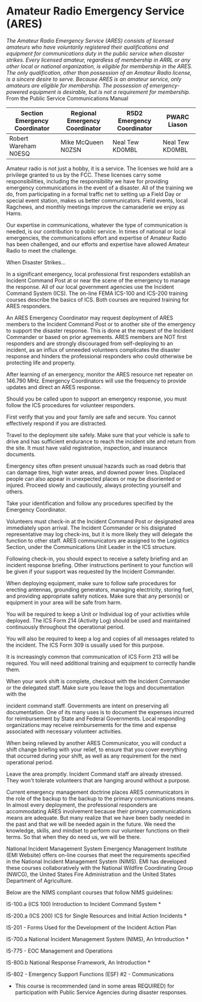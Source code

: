 Amateur Radio Emergency Service (ARES)
======================================

*The Amateur Radio Emergency Service (ARES) consists of licensed amateurs who have voluntarily registered their qualifications and equipment for communications duty in the public service when disaster strikes. Every licensed amateur, regardless of membership in ARRL or any other local or national organization, is eligible for membership in the ARES. The only qualification, other than possession of an Amateur Radio license, is a sincere desire to serve. Because ARES is an amateur service, only amateurs are eligible for membership. The possession of emergency-powered equipment is desirable, but is not a requirement for membership.* From the Public Service Communications Manual


| Section Emergency Coordinator | Regional Emergency Coordinator | R5D2 Emergency Coordinator | PWARC Liason |
| ----------------------------- | ------------------------------ | -------------------------- | ------------ |
| Robert Wareham <span class="callsign">N0ESQ</span> | Mike McQueen <span class="callsign">N0ZSN</span> | Neal Tew <span class="callsign">KD0MBL</span> | Neal Tew <span class="callsign">KD0MBL</span> |


Amateur radio is not just a hobby, it is a service. The licenses we hold are a privilege granted to us by the FCC. These licenses carry some responsibilities, including the responsibility we have for providing emergency communications in the event of a disaster. All of the training we do, from participating in a formal traffic net to setting up a Field Day or special event station, makes us better communicators. Field events, local Ragchews, and monthly meetings improve the camaraderie we enjoy as Hams.

Our expertise in communications, whatever the type of communication is needed, is our contribution to public service. In times of national or local emergencies, the communications effort and expertise of Amateur Radio has been challenged, and our efforts and expertise have allowed Amateur Radio to meet the challenge.

When Disaster Strikes...

In a significant emergency, local professional first responders establish an Incident Command Post at or near the scene of the emergency to manage the response. All of our local government agencies use the Incident Command System (ICS). The on-line FEMA ICS-100 and ICS-200 training courses describe the basics of ICS. Both courses are required training for ARES responders.

An ARES Emergency Coordinator may request deployment of ARES members to the Incident Command Post or to another site of the emergency to support the disaster response. This is done at the request of the Incident Commander or based on prior agreements. ARES members are NOT first responders and are strongly discouraged from self-deploying to an incident, as an influx of unneeded volunteers complicates the disaster response and hinders the professional responders who could otherwise be protecting life and property.

After learning of an emergency, monitor the ARES resource net repeater on 146.790 MHz. Emergency Coordinators will use the frequency to provide updates and direct an ARES response.

Should you be called upon to support an emergency response, you must follow the ICS procedures for volunteer responders.

First verify that you and your family are safe and secure. You cannot effectively respond if you are distracted.

Travel to the deployment site safely. Make sure that your vehicle is safe to drive and has sufficient endurance to reach the incident site and return from the site. It must have valid registration, inspection, and insurance documents.

Emergency sites often present unusual hazards such as road debris that can damage tires, high water areas, and downed power lines. Displaced people can also appear in unexpected places or may be disoriented or injured. Proceed slowly and cautiously, always protecting yourself and others.

Take your identification and follow any procedures specified by the Emergency Coordinator.

Volunteers must check-in at the Incident Command Post or designated area immediately upon arrival. The Incident Commander or his disignated representative may log check-ins, but it is more likely they will delegate the function to other staff. ARES communicators are assigned to the Logistics Section, under the Communications Unit Leader in the ICS structure.

Following check-in, you should expect to receive a safety briefing and an incident response briefing. Other instructions pertinent to your function will be given if your support was requested by the Incident Commander.

When deploying equipment, make sure to follow safe procedures for erecting antennas, grounding generators, managing electricity, storing fuel, and providing appropriate safety notices. Make sure that any person(s) or equipment in your area will be safe from harm.

You will be required to keep a Unit or Individual log of your activities while deployed. The ICS Form 214 (Activity Log) should be used and maintained continuously throughout the operational period.

You will also be required to keep a log and copies of all messages related to the incident. The ICS Form 309 is usually used for this purpose.

It is increasingly common that communication of ICS Form 213 will be required. You will need additional training and equipment to correctly handle them.

When your work shift is complete, checkout with the Incident Commander or the delegated staff. Make sure you leave the logs and documentation with the

incident command staff. Governments are intent on preserving all documentation. One of its many uses is to document the expenses incurred for reimbursement by State and Federal Governments. Local responding organizations may receive reimbursements for the time and expense associated with necessary volunteer activities.

When being relieved by another ARES Communicator, you will conduct a shift change briefing with your relief, to ensure that you cover everything that occurred during your shift, as well as any requirement for the next operational period.

Leave the area promptly. Incident Command staff are already stressed. They won't tolerate volunteers that are hanging around without a purpose.

Current emergency management doctrine places ARES communicators in the role of the backup to the backup to the primary communications means. In almost every deployment, the professional responders are accommodating ARES involvement because their primary communications means are adequate. But many realize that we have been badly needed in the past and that we will be needed again in the future. We need the knowledge, skills, and mindset to perform our volunteer functions on their terms. So that when they do need us, we will be there.

 

 National Incident Management System
 Emergency Management Institute (EMI Website) offers on-line courses that meet the requirements specified in the National Incident Management System (NIMS). EMI has developed these courses collaboratively with the National Wildfire Coordinating Group (NWCG), the United States Fire Administration and the United States Department of Agriculture.

 Below are the NIMS compliant courses that follow NIMS guidelines:

 IS-100.a (ICS 100) Introduction to Incident Command System *

 IS-200.a (ICS 200) ICS for Single Resources and Initial Action Incidents *

 IS-201 - Forms Used for the Development of the Incident Action Plan

 IS-700.a National Incident Management System (NIMS), An Introduction *

 IS-775 - EOC Management and Operations

 IS-800.b National Response Framework, An Introduction *

 IS-802 - Emergency Support Functions (ESF) #2 - Communications

 * This course is recommended (and in some areas REQUIRED) for participation with Public Service Agencies during disaster responses.
